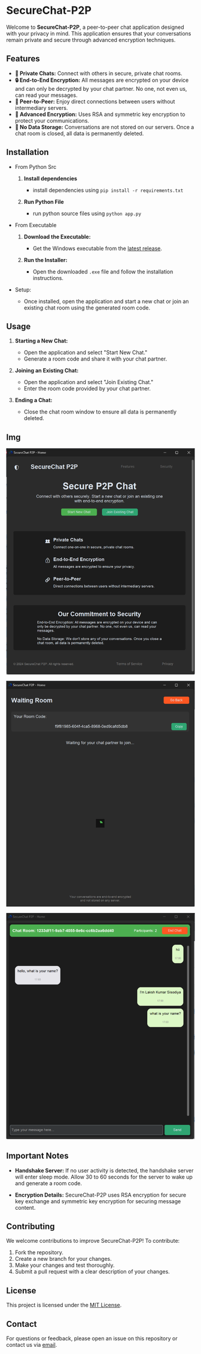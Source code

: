 # SecureChat-P2P

Welcome to **SecureChat-P2P**, a peer-to-peer chat application designed with your privacy in mind. This application ensures that your conversations remain private and secure through advanced encryption techniques.

## Features

- **👥 Private Chats:** Connect with others in secure, private chat rooms.
- **🔒 End-to-End Encryption:** All messages are encrypted on your device and can only be decrypted by your chat partner. No one, not even us, can read your messages.
- **🔗 Peer-to-Peer:** Enjoy direct connections between users without intermediary servers.
- **🔐 Advanced Encryption:** Uses RSA and symmetric key encryption to protect your communications.
- **💾 No Data Storage:** Conversations are not stored on our servers. Once a chat room is closed, all data is permanently deleted.

## Installation

- From Python Src
    1. **Install dependencies**
        - install dependencies using `pip install -r requirements.txt`

    2. **Run Python File**
       - run python source files using `python app.py`

- From Executable
    1. **Download the Executable:**
       - Get the Windows executable from the [latest release](https://github.com/thefcraft/SecureChat-P2P/releases/tag/v0.0.2-alpha).

    2. **Run the Installer:**
       - Open the downloaded `.exe` file and follow the installation instructions.

- Setup:
  - Once installed, open the application and start a new chat or join an existing chat room using the generated room code.

## Usage

1. **Starting a New Chat:**
   - Open the application and select "Start New Chat."
   - Generate a room code and share it with your chat partner.

2. **Joining an Existing Chat:**
   - Open the application and select "Join Existing Chat."
   - Enter the room code provided by your chat partner.

3. **Ending a Chat:**
   - Close the chat room window to ensure all data is permanently deleted.

## Img

![HOME PAGE](/img/home.png)

![CREATE PAGE](/img/create.png)

![CHAT PAGE](/img/chat.png)

## Important Notes

- **Handshake Server:** If no user activity is detected, the handshake server will enter sleep mode. Allow 30 to 60 seconds for the server to wake up and generate a room code.

- **Encryption Details:** SecureChat-P2P uses RSA encryption for secure key exchange and symmetric key encryption for securing message content.

## Contributing

We welcome contributions to improve SecureChat-P2P! To contribute:

1. Fork the repository.
2. Create a new branch for your changes.
3. Make your changes and test thoroughly.
4. Submit a pull request with a clear description of your changes.

## License

This project is licensed under the [MIT License](LICENSE).

## Contact

For questions or feedback, please open an issue on this repository or contact us via [email](mailto:sisodiyalaksh@gmail.com).
